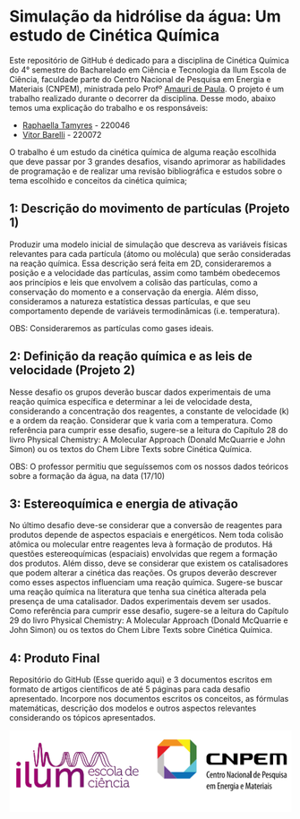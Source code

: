 # Simulação da hidrólise da água: Um estudo de Cinética Química

Este repositório de GitHub é dedicado para a disciplina de Cinética Química do 4° semestre do Bacharelado em Ciência e Tecnologia da Ilum Escola de Ciência, faculdade parte do Centro Nacional de Pesquisa em Energia e Materiais (CNPEM), ministrada pelo Profº [Amauri de Paula](https://github.com/amaurijp). O projeto é um trabalho realizado durante o decorrer da disciplina. Desse modo, abaixo temos uma explicação do trabalho e os responsáveis: 

 - [Raphaella Tamyres](https://github.com/raphaella220046) - 220046
 - [Vitor Barelli](https://github.com/Leprechas) - 220072

O trabalho é um estudo da cinética química de alguma reação escolhida que deve passar por 3 grandes desafios, visando aprimorar as habilidades de programação e de realizar uma revisão bibliográfica e estudos sobre o tema escolhido e conceitos da cinética química;

## 1: Descrição do movimento de partículas (Projeto 1)
Produzir uma modelo inicial de simulação que descreva as variáveis físicas relevantes para cada partícula (átomo ou molécula) que serão consideradas na reação química. Essa descrição será feita em 2D, consideraremos a posição e a velocidade das partículas, assim como também obedecemos aos princípios e leis que envolvem a colisão das partículas, como a conservação do momento e a conservação da energia. Além disso, consideramos a natureza estatística dessas partículas, e que seu comportamento depende de variáveis termodinâmicas (i.e. temperatura). 

OBS: Consideraremos as partículas como gases ideais.

## 2: Definição da reação química e as leis de velocidade (Projeto 2)
Nesse desafio os grupos deverão buscar dados experimentais de uma reação química específica e determinar a lei de velocidade desta, considerando a concentração dos reagentes, a constante de velocidade (k) e a ordem da reação. Considerar que k varia com a temperatura. Como referência para cumprir esse desafio, sugere-se a leitura do Capítulo 28 do livro Physical Chemistry: A Molecular Approach (Donald McQuarrie e John Simon) ou os textos do Chem Libre Texts sobre Cinética Química.

OBS: O professor permitiu que seguíssemos com os nossos dados teóricos sobre a formação da água, na data (17/10)

## 3: Estereoquímica e energia de ativação
No último desafio deve-se considerar que a conversão de reagentes para produtos depende de aspectos espaciais e energéticos. Nem toda colisão atômica ou molecular entre reagentes leva à formação de produtos. Há questões estereoquímicas (espaciais) envolvidas que regem a formação dos produtos. Além disso, deve se considerar que existem os catalisadores que podem alterar a cinética das reações. Os grupos deverão descrever como esses aspectos influenciam uma reação química. Sugere-se buscar uma reação química na literatura que tenha sua cinética alterada pela presença de uma catalisador. Dados experimentais devem ser usados. Como referência para cumprir esse desafio, sugere-se a leitura do Capítulo 29 do livro Physical Chemistry: A Molecular Approach (Donald McQuarrie e John Simon) ou os textos do Chem Libre Texts sobre Cinética Química.

## 4: Produto Final
Repositório do GitHub (Esse querido aqui) e 3 documentos escritos em formato de artigos científicos de até 5 páginas para cada desafio apresentado. Incorpore nos documentos escritos os conceitos, as fórmulas matemáticas, descrição dos modelos e outros aspectos relevantes considerando os tópicos apresentados.

![ILUM-CNPEM](A1.png)
